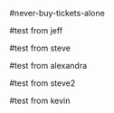 #never-buy-tickets-alone

#test from jeff


#test from steve

#test from alexandra

#test from steve2

#test from kevin

